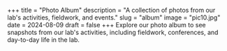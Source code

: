 +++
title = "Photo Album"
description =  "A collection of photos from our lab's activities, fieldwork, and events."
slug = "album"
image =  "pic10.jpg"
date = 2024-08-09
draft = false
+++
Explore our photo album to see snapshots from our lab's activities, including fieldwork, conferences, and day-to-day life in the lab.